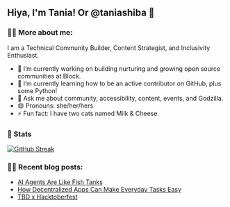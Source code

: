 ## Hiya, I'm Tania! Or @taniashiba 👋

### 🤙🏽 More about me:
I am a Technical Community Builder, Content Strategist, and Inclusivity Enthusiast.

- 🔭 I’m currently working on building nurturing and growing open source communities at Block.
- 🌱 I’m currently learning how to be an active contributor on GitHub, plus some Python!
- 💬 Ask me about community, accessibility, content, events, and Godzilla.
- 😄 Pronouns: she/her/hers
- ⚡ Fun fact: I have two cats named Milk & Cheese.

### 💭 Stats
[![GitHub Streak](https://streak-stats.demolab.com/?user=taniashiba&theme=violet-punch)](https://git.io/streak-stats)

### ✍🏽 Recent blog posts:
- [AI Agents Are Like Fish Tanks](https://dev.to/taniashiba/ai-agents-are-like-fish-tanks-37d4)
- [How Decentralized Apps Can Make Everyday Tasks Easy](https://dev.to/tbdevs/how-decentralized-apps-can-make-everyday-tasks-easy-o51)
- [TBD x Hacktoberfest](https://dev.to/tbdevs/tbd-x-hacktoberfest-34c0)

<!--
**taniashiba/taniashiba** is a ✨ _special_ ✨ repository because its `README.md` (this file) appears on your GitHub profile.

Here are some ideas to get you started:

- 🔭 I’m currently working on ...
- 🌱 I’m currently learning ...
- 👯 I’m looking to collaborate on ...
- 🤔 I’m looking for help with ...
- 💬 Ask me about ...
- 📫 How to reach me: ...
- 😄 Pronouns: ...
- ⚡ Fun fact: ...
-->
